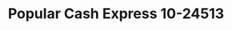 ---
f_zip-code: 90731
f_state-code: CA
title: Popular Cash Express 10-24513
f_phone: 310-521-3080
f_city-only: San Pedro
f_address: 699 South Gaffey Street San Pedro
f_location-unique-id: '24513'
slug: popular-cash-express-10-24513
updated-on: '2024-05-30T13:46:58.046Z'
created-on: '2024-05-30T13:36:59.803Z'
published-on: '2024-05-30T13:54:32.469Z'
f_city-state: cms/city/san-pedro-ca.md
f_company: cms/company/popular-cash-express-10.md
f_state: cms/state/california.md
layout: '[payday-loan].html'
tags: payday-loan
---